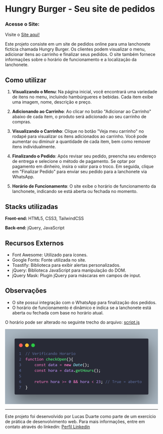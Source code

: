 # Hungry Burger - Seu site de pedidos

### Acesse o Site:

Visite o [Site aqui!](https://pedidoburger.vercel.app/)

Este projeto consiste em um site de pedidos online para uma lanchonete fictícia chamada Hungry Burger. Os clientes podem visualizar o menu, adicionar itens ao carrinho e finalizar seus pedidos. O site também fornece informações sobre o horário de funcionamento e a localização da lanchonete.

## Como utilizar

1. **Visualizando o Menu**: Na página inicial, você encontrará uma variedade de itens no menu, incluindo hambúrgueres e bebidas. Cada item exibe uma imagem, nome, descrição e preço.

2. **Adicionando ao Carrinho**: Ao clicar no botão "Adicionar ao Carrinho" abaixo de cada item, o produto será adicionado ao seu carrinho de compras.

3. **Visualizando o Carrinho**: Clique no botão "Veja meu carrinho" no rodapé para visualizar os itens adicionados ao carrinho. Você pode aumentar ou diminuir a quantidade de cada item, bem como remover itens individualmente.

4. **Finalizando o Pedido**: Após revisar seu pedido, preencha seu endereço de entrega e selecione o método de pagamento. Se optar por pagamento em dinheiro, insira o valor para o troco. Em seguida, clique em "Finalizar Pedido" para enviar seu pedido para a lanchonete via WhatsApp.

5. **Horário de Funcionamento**: O site exibe o horário de funcionamento da lanchonete, indicando se está aberta ou fechada no momento.

## Stacks utilizadas

**Front-end:** HTML5, CSS3, TailwindCSS

**Back-end:** jQuery, JavaScript

## Recursos Externos

- Font Awesome: Utilizado para ícones.
- Google Fonts: Fonte utilizada no site.
- Toastify: Biblioteca para exibir alertas personalizados.
- jQuery: Biblioteca JavaScript para manipulação do DOM.
- jQuery Mask: Plugin jQuery para máscaras em campos de input.

## Observações

- O site possui integração com o WhatsApp para finalização dos pedidos.
- O horário de funcionamento é dinâmico e indica se a lanchonete está aberta ou fechada com base no horário atual.

O horário pode ser alterado no seguinte trecho do arquivo: [script.js](https://github.com/LuckasDuarte/BURGER_SITE/blob/main/script.js)

![Codigo](https://github.com/LuckasDuarte/BURGER_SITE/blob/main/assets/JS_HORA.png)


---

Este projeto foi desenvolvido por Lucas Duarte como parte de um exercício de prática de desenvolvimento web. Para mais informações, entre em contato através do linkedin: [Perfil Linkedin](https://www.linkedin.com/in/lucas-duarte-batista-7a5a2b218/)

